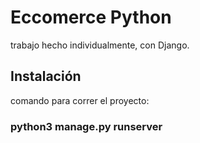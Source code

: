 # Eccomerce Python 

trabajo hecho individualmente, con Django.

## Instalación 

comando para correr el proyecto:
### python3 manage.py runserver
